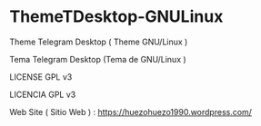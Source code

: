 # ThemeTDesktop-GNULinux
Theme Telegram Desktop ( Theme GNU/Linux ) 

Tema Telegram Desktop (Tema de GNU/Linux ) 

LICENSE GPL v3 

LICENCIA GPL v3 

Web Site ( Sitio Web ) : https://huezohuezo1990.wordpress.com/




